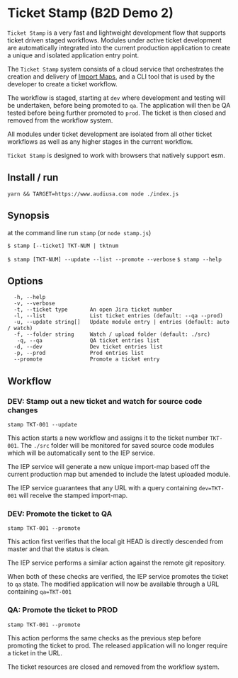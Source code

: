 # Ticket Stamp (B2D Demo 2)

`Ticket Stamp` is a very fast and lightweight development flow that supports ticket driven staged workflows. Modules under active ticket development are automatically integrated into the current production application to create a unique and isolated application entry point.

The `Ticket Stamp` system consists of a cloud service that orchestrates the creation and delivery of [Import Maps](https://wicg.github.io/import-maps/), and a CLI tool that is used by the developer to create a ticket workflow.

The workflow is staged, starting at `dev` where development and testing will be undertaken, before being promoted to `qa`. The application will then be QA tested before being further promoted to `prod`. The ticket is then closed and removed from the workflow system.

All modules under ticket development are isolated from all other ticket workflows as well as any higher stages in the current workflow.

`Ticket Stamp` is designed to work with browsers that natively support esm.

## Install / run

`yarn && TARGET=https://www.audiusa.com node ./index.js`

## Synopsis

at the command line run `stamp` (or `node stamp.js`)

`$ stamp [--ticket] TKT-NUM | tktnum`

`$ stamp [TKT-NUM] --update --list --promote --verbose`
`$ stamp --help`

## Options

```
  -h, --help
  -v, --verbose
  -t, --ticket type       An open Jira ticket number
  -l, --list              List ticket entries (default: --qa --prod)
  -u, --update string[]   Update module entry | entries (default: auto / watch)
  -f, --folder string     Watch / upload folder (default: ./src)
   -q, --qa               QA ticket entries list
  -d, --dev               Dev ticket entries list
  -p, --prod              Prod entries list
  --promote               Promote a ticket entry
```

## Workflow

### DEV: Stamp out a new ticket and watch for source code changes

`stamp TKT-001 --update`

This action starts a new workflow and assigns it to the ticket number `TKT-001`. The `./src` folder will be monitored for saved source code modules which will be automatically sent to the IEP service.

The IEP service will generate a new unique import-map based off the current production map but amended to include the latest uploaded module.

The IEP service guarantees that any URL with a query containing `dev=TKT-001` will receive the stamped import-map.

### DEV: Promote the ticket to QA

`stamp TKT-001 --promote`

This action first verifies that the local git HEAD is directly descended from master and that the status is clean.

The IEP service performs a similar action against the remote git repository.

When both of these checks are verified, the IEP service promotes the ticket to `qa` state. The modified application will now be available through a URL containing `qa=TKT-001`

### QA: Promote the ticket to PROD

`stamp TKT-001 --promote`

This action performs the same checks as the previous step before promoting the ticket to prod. The released application will no longer require a ticket in the URL.

The ticket resources are closed and removed from the workflow system.
